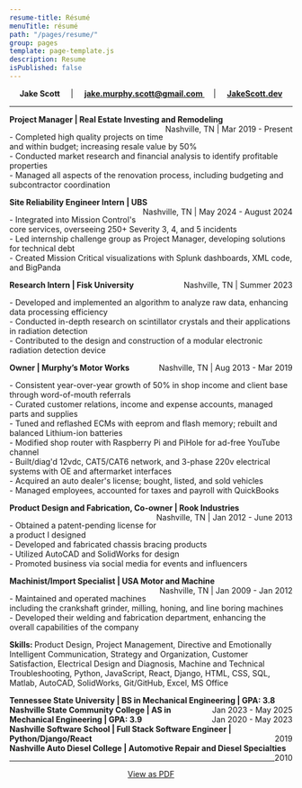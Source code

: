 ```yaml
---
resume-title: Résumé
menuTitle: résumé
path: "/pages/resume/"
group: pages
template: page-template.js
description: Resume
isPublished: false
---
```


<!-- To update resume pdf, inside the Markdown file, Press F1 or Ctrl+Shift+P, Type export and select pdf -->

<div style="text-align: center"> 
    <strong>
        Jake Scott
    </strong>  &nbsp; &nbsp; | &nbsp; &nbsp; 
    <a style="text-align: right" 
        href="mailto:jake.murphy.scott@gmail.com"> 
        <strong>
            jake.murphy.scott@gmail.com
        </strong>
    </a>  &nbsp; &nbsp; | &nbsp; &nbsp; 
    <a target="_blank" 
        rel="noopener noreferrer" 
        href="https://jakescott.dev">
        <strong>
            JakeScott.dev
        </strong>
    </a>
</div>

---

<div class="resume-title-city-time">
    <strong>
        Project Manager | Real Estate Investing and Remodeling
    </strong>
    <div class="city-duration" style="float: right">
        Nashville, TN | Mar 2019 - Present
    </div>
</div> 

<p class="resume-content">
    - Completed high quality projects on time and within budget; increasing resale value by 50% <br />
    - Conducted market research and financial analysis to identify profitable properties <br />
    - Managed all aspects of the renovation process, including budgeting and subcontractor coordination
</p>

<div class="resume-title-city-time">
    <strong>
        Site Reliability Engineer Intern | UBS
    </strong>
    <div class="city-duration" style="float: right">
        Nashville, TN | May 2024 - August 2024
    </div>
</div> 

<p class="resume-content">
    - Integrated into Mission Control's core services, overseeing 250+ Severity 3, 4, and 5 incidents <br />
    - Led internship challenge group as Project Manager, developing solutions for technical debt <br />
    - Created Mission Critical visualizations with Splunk dashboards, XML code, and BigPanda
</p>

<div class="resume-title-city-time">
    <strong>
        Research Intern | Fisk University
    </strong>
    <div class="city-duration" style="float: right">
        Nashville, TN | Summer 2023
    </div>
</div> 

<p class="resume-content">
    - Developed and implemented an algorithm to analyze raw data, enhancing data processing efficiency <br />
    - Conducted in-depth research on scintillator crystals and their applications in radiation detection <br />
    - Contributed to the design and construction of a modular electronic radiation detection device
</p>

<div class="resume-title-city-time">
    <strong>
        Owner | Murphy’s Motor Works
    </strong>
    <div class="city-duration" style="float: right">
        Nashville, TN | Aug 2013 - Mar 2019
    </div>
</div> 

<p class="resume-content">
    - Consistent year-over-year growth of 50% in shop income and client base through word-of-mouth referrals <br />
    - Curated customer relations, income and expense accounts, managed parts and supplies <br />
    - Tuned and reflashed ECMs with eeprom and flash memory; rebuilt and balanced Lithium-ion batteries  <br />
    - Modified shop router with Raspberry Pi and PiHole for ad-free YouTube channel  <br />
    - Built/diag'd 12vdc, CAT5/CAT6 network, and 3-phase 220v electrical systems with OE and aftermarket interfaces  <br />
    - Acquired an auto dealer's license; bought, listed, and sold vehicles <br />
    - Managed employees, accounted for taxes and payroll with QuickBooks
</p>

<div class="resume-title-city-time">
    <strong>
        Product Design and Fabrication, Co-owner | Rook Industries
    </strong>
    <div class="city-duration" style="float: right">
        Nashville, TN | Jan 2012 - June 2013
    </div>
</div> 

<p class="resume-content">
    - Obtained a patent-pending license for a product I designed <br />
    - Developed and fabricated chassis bracing products <br />
    - Utilized AutoCAD and SolidWorks for design <br />
    - Promoted business via social media for events and influencers
</p>

<div class="resume-title-city-time">
    <strong>
        Machinist/Import Specialist | USA Motor and Machine
    </strong>
    <div class="city-duration" style="float: right">
        Nashville, TN | Jan 2009 - Jan 2012
    </div>
</div> 

<p class="resume-content">
    - Maintained and operated machines including the crankshaft grinder, milling, honing, and line boring machines <br />
    - Developed their welding and fabrication department, enhancing the overall capabilities of the company
</p>

<p class="skills">
<strong>
    Skills:
</strong>
    Product Design, Project Management, Directive and Emotionally Intelligent Communication, Strategy and Organization, Customer Satisfaction, Electrical Design and Diagnosis, Machine and Technical Troubleshooting, Python, JavaScript, React, Django, HTML, CSS, SQL, Matlab, AutoCAD, SolidWorks, Git/GitHub, Excel, MS Office
</p>

<div class="resume-title-city-time">
    <strong>
        Tennessee State University | BS in Mechanical Engineering | GPA: 3.8
    </strong>
    <div style="float:right;">
        Jan 2023 - May 2025
    </div>
</div> 

<div class="resume-title-city-time">
    <strong>
        Nashville State Community College | AS in Mechanical Engineering | GPA: 3.9
    </strong>
    <div style="float:right;">
        Jan 2020 - May 2023
    </div>
</div> 

<div class="resume-title-city-time">
    <strong>
        Nashville Software School | Full Stack Software Engineer | Python/Django/React
    </strong>
    <div style="float:right;">
        2019
    </div>
</div> 

<div class="resume-title-city-time">
    <strong>
        Nashville Auto Diesel College | Automotive Repair and Diesel Specialties  
    </strong>
    <div style="float:right;">
        2010
    </div>
</div> 

---

<div style="text-align: center">
    <a href="index.pdf" target="_blank">View as PDF</a>
</div>


<!-- - Managed 1,200+ incidents, consistently exceeding KPIs for service restoration and communication <br /> -->
<!-- The media query in the CSS sheet won't work due to inline styling. Inline 
styling must stay until the PDF can be converted without the use
of inline styling as it doesn't hold its style - may need to use a different converter - or
properly hook up the style sheet with the pdf converter, however, it inherits all other styles. 
Can't figure out why it's not inheriting the 'float: right' argument from the CSS sheet. -->

<!-- **JourneyPure | Admissions Coordinator** | *June 2020 : December 2020*
<p>- Managed new inquiries for admissions to JourneyPure Outpatient Programs <br />
- Maintained admission guidelines by developing and updating admission policies <br />
- Operational and administrative duties necessary to complete each admission
</p> -->

<!-- **Full Stack Software Developer | Nashville Software School** | Nashville, TN | *May 2019 - November 2019*
<p>
- Built browser-based single page applications using React, Javascript, CSS, and HTML  <br />
- Utilized Git/GitHub for source code version control and managing with GitHub projects  <br />
- Applied JavaScript fundamentals to write dry, modular code and reusable components  <br />
- Styled web applications using Bootstrap, Semantic UI, Jquery, and CSS  <br />
- Developed web applications using Python and Django, and built APIʼs using Django REST  <br />
- Built and interacted with databases using SQL 
</p> -->

<!-- **Owner | Murphy’s Motor Works** | Nashville, TN | *August 2013 - March 2019*
<p>
- Consistent year-over-year growth of 50% in shop income and client base through word-of-mouth referrals <br />
- Built customer relations, income and expense accounts, managed parts and supplies <br />
- Tuned and reflashed ECMs with eeprom and flash memory; rebuilt and balanced Lithium-ion batteries  <br />
- Modified shop router with Raspberry Pi and PiHole for ad-free YouTube channel  <br />
- Diagnosed and repaired multiplex 12vdc electrical systems with OE and aftermarket interfaces  <br />
- Wired CAT5/CAT6 surveillance/networking systems and 3-phase 220v machinery  <br />
- Acquired an auto dealer's license; bought, listed, and sold vehicles <br />
- Managed employees, accounted for taxes and payroll with QuickBooks
</p> -->

<!-- **Product design and fabrication, Co-owner | Rook Industries** | Nashville, TN | *January 2012 - June 2013*
<p>
- Obtained a patent-pending license for a product I designed <br />
- Developed and fabricated chassis bracing products <br />
- Utilized AutoCAD and SolidWorks for design <br />
- Promoted business via social media for events and influencers
</p> -->

<!-- **Machinist/Import Specialist | USA Motor and Machine** | Nashville, TN | *January 2009 - January 2012*
<p>
- Maintained and operated machines including the crankshaft grinder, milling, honing, and line boring machines <br />
- Developed their welding and fabrication department, enhancing the overall capabilities of the company.
</p> -->

<!-- **Education & Skills:** *Python, JavaScript, React, Django, HTML, CSS, SQL, Matlab, AutoCAD, SolidWorks, Git/GitHub* 

**Tennessee State University | BS in Mechanical Engineering | Jan 2023 - May 2025** <br />
**Nashville State Community College | AS in Mechanical Engineering | Jan 2020 - May 2023** <br />
**Nashville Software School | Full Stack Software Engineer | 2019** <br />
**Nashville Auto Diesel College | Automotive Repair and Diesel Specialties | 2010** -->

